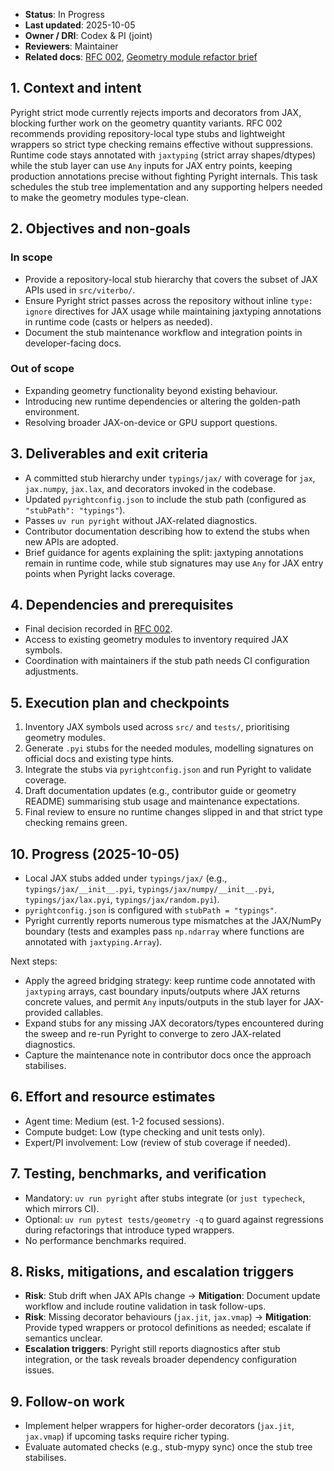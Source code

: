 - **Status**: In Progress
- **Last updated**: 2025-10-05
- **Owner / DRI**: Codex & PI (joint)
- **Reviewers**: Maintainer
- **Related docs**: [RFC 002](../../rfc/002-jax-pyright-typing-options.md),
  [Geometry module refactor brief](../completed/2025-10-04-geometry-module-refactor.md)

## 1. Context and intent

Pyright strict mode currently rejects imports and decorators from JAX, blocking further work on the
geometry quantity variants. RFC 002 recommends providing repository-local type stubs and lightweight
wrappers so strict type checking remains effective without suppressions. Runtime code stays
annotated with `jaxtyping` (strict array shapes/dtypes) while the stub layer can use `Any` inputs
for JAX entry points, keeping production annotations precise without fighting Pyright internals.
This task schedules the stub tree implementation and any supporting helpers needed to make the
geometry modules type-clean.

## 2. Objectives and non-goals

### In scope

- Provide a repository-local stub hierarchy that covers the subset of JAX APIs used in
  `src/viterbo/`.
- Ensure Pyright strict passes across the repository without inline `type: ignore` directives for
  JAX usage while maintaining jaxtyping annotations in runtime code (casts or helpers as needed).
- Document the stub maintenance workflow and integration points in developer-facing docs.

### Out of scope

- Expanding geometry functionality beyond existing behaviour.
- Introducing new runtime dependencies or altering the golden-path environment.
- Resolving broader JAX-on-device or GPU support questions.

## 3. Deliverables and exit criteria

- A committed stub hierarchy under `typings/jax/` with coverage for `jax`, `jax.numpy`, `jax.lax`,
  and decorators invoked in the codebase.
- Updated `pyrightconfig.json` to include the stub path (configured as `"stubPath": "typings"`).
- Passes `uv run pyright` without JAX-related diagnostics.
- Contributor documentation describing how to extend the stubs when new APIs are adopted.
- Brief guidance for agents explaining the split: jaxtyping annotations remain in runtime code,
  while stub signatures may use `Any` for JAX entry points when Pyright lacks coverage.

## 4. Dependencies and prerequisites

- Final decision recorded in [RFC 002](../../rfc/002-jax-pyright-typing-options.md).
- Access to existing geometry modules to inventory required JAX symbols.
- Coordination with maintainers if the stub path needs CI configuration adjustments.

## 5. Execution plan and checkpoints

1. Inventory JAX symbols used across `src/` and `tests/`, prioritising geometry modules.
1. Generate `.pyi` stubs for the needed modules, modelling signatures on official docs and existing
   type hints.
1. Integrate the stubs via `pyrightconfig.json` and run Pyright to validate coverage.
1. Draft documentation updates (e.g., contributor guide or geometry README) summarising stub usage
   and maintenance expectations.
1. Final review to ensure no runtime changes slipped in and that strict type checking remains green.

## 10. Progress (2025-10-05)

- Local JAX stubs added under `typings/jax/` (e.g., `typings/jax/__init__.pyi`,
  `typings/jax/numpy/__init__.pyi`, `typings/jax/lax.pyi`, `typings/jax/random.pyi`).
- `pyrightconfig.json` is configured with `stubPath = "typings"`.
- Pyright currently reports numerous type mismatches at the JAX/NumPy boundary (tests and examples
  pass `np.ndarray` where functions are annotated with `jaxtyping.Array`).

Next steps:

- Apply the agreed bridging strategy: keep runtime code annotated with `jaxtyping` arrays, cast
  boundary inputs/outputs where JAX returns concrete values, and permit `Any` inputs/outputs in the
  stub layer for JAX-provided callables.
- Expand stubs for any missing JAX decorators/types encountered during the sweep and re-run Pyright
  to converge to zero JAX-related diagnostics.
- Capture the maintenance note in contributor docs once the approach stabilises.

## 6. Effort and resource estimates

- Agent time: Medium (est. 1-2 focused sessions).
- Compute budget: Low (type checking and unit tests only).
- Expert/PI involvement: Low (review of stub coverage if needed).

## 7. Testing, benchmarks, and verification

- Mandatory: `uv run pyright` after stubs integrate (or `just typecheck`, which mirrors CI).
- Optional: `uv run pytest tests/geometry -q` to guard against regressions during refactorings that
  introduce typed wrappers.
- No performance benchmarks required.

## 8. Risks, mitigations, and escalation triggers

- **Risk**: Stub drift when JAX APIs change → **Mitigation**: Document update workflow and include
  routine validation in task follow-ups.
- **Risk**: Missing decorator behaviours (`jax.jit`, `jax.vmap`) → **Mitigation**: Provide typed
  wrappers or protocol definitions as needed; escalate if semantics unclear.
- **Escalation triggers**: Pyright still reports diagnostics after stub integration, or the task
  reveals broader dependency configuration issues.

## 9. Follow-on work

- Implement helper wrappers for higher-order decorators (`jax.jit`, `jax.vmap`) if upcoming tasks
  require richer typing.
- Evaluate automated checks (e.g., stub-mypy sync) once the stub tree stabilises.
